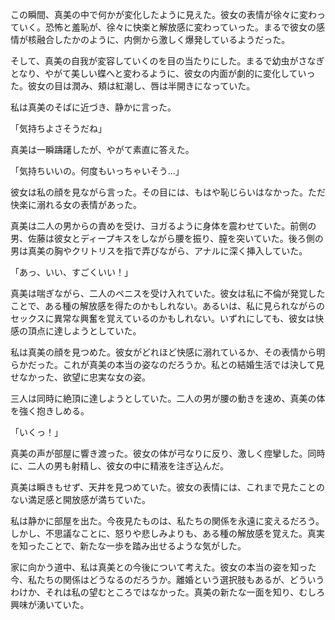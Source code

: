 この瞬間、真美の中で何かが変化したように見えた。彼女の表情が徐々に変わっていく。恐怖と羞恥が、徐々に快楽と解放感に変わっていった。まるで彼女の感情が核融合したかのように、内側から激しく爆発しているようだった。

そして、真美の自我が変容していくのを目の当たりにした。まるで幼虫がさなぎとなり、やがて美しい蝶へと変わるように、彼女の内面が劇的に変化していった。彼女の目は潤み、頬は紅潮し、唇は半開きになっていた。

私は真美のそばに近づき、静かに言った。

「気持ちよさそうだね」

真美は一瞬躊躇したが、やがて素直に答えた。

「気持ちいいの。何度もいっちゃいそう...」

彼女は私の顔を見ながら言った。その目には、もはや恥じらいはなかった。ただ快楽に溺れる女の表情があった。

真美は二人の男からの責めを受け、ヨガるように身体を震わせていた。前側の男、佐藤は彼女とディープキスをしながら腰を振り、膣を突いていた。後ろ側の男は真美の胸やクリトリスを指で弄びながら、アナルに深く挿入していた。

「あっ、いい、すごくいい！」

真美は喘ぎながら、二人のペニスを受け入れていた。彼女は私に不倫が発覚したことで、ある種の解放感を得たのかもしれない。あるいは、私に見られながらのセックスに異常な興奮を覚えているのかもしれない。いずれにしても、彼女は快感の頂点に達しようとしていた。

私は真美の顔を見つめた。彼女がどれほど快感に溺れているか、その表情から明らかだった。これが真美の本当の姿なのだろうか。私との結婚生活では決して見せなかった、欲望に忠実な女の姿。

三人は同時に絶頂に達しようとしていた。二人の男が腰の動きを速め、真美の体を強く抱きしめる。

「いくっ！」

真美の声が部屋に響き渡った。彼女の体が弓なりに反り、激しく痙攣した。同時に、二人の男も射精し、彼女の中に精液を注ぎ込んだ。

真美は瞬きもせず、天井を見つめていた。彼女の表情には、これまで見たことのない満足感と開放感が満ちていた。

私は静かに部屋を出た。今夜見たものは、私たちの関係を永遠に変えるだろう。しかし、不思議なことに、怒りや悲しみよりも、ある種の解放感を覚えた。真実を知ったことで、新たな一歩を踏み出せるような気がした。

家に向かう道中、私は真美との今後について考えた。彼女の本当の姿を知った今、私たちの関係はどうなるのだろうか。離婚という選択肢もあるが、どういうわけか、それは私の望むところではなかった。真美の新たな一面を知り、むしろ興味が湧いていた。
